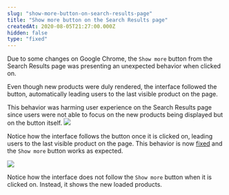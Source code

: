 ```yaml
---
slug: "show-more-button-on-search-results-page"
title: "Show more button on the Search Results page"
createdAt: 2020-08-05T21:27:00.000Z
hidden: false
type: "fixed"
---
```


Due to some changes on Google Chrome, the `Show more` button from the Search Results page was presenting an unexpected behavior when clicked on.

Even though new products were duly rendered, the interface followed the button, automatically leading users to the last visible product on the page.

This behavior was harming user experience on the Search Results page since users were not able to focus on the new products being displayed but on the button itself.
![](https://cdn.jsdelivr.net/gh/vtexdocs/dev-portal-content@readme-docs/docs/release-notes/97c4c7e-rn-show-more-button-BEFORE_14.gif)

Notice how the interface follows the button once it is clicked on, leading users to the last visible product on the page.
This behavior is now [fixed](https://github.com/vtex-apps/search-result/pull/402) and the `Show more` button works as expected.

![](https://cdn.jsdelivr.net/gh/vtexdocs/dev-portal-content@readme-docs/docs/release-notes/72ab89e-rn-show-more-button-AFTER_19.gif)

Notice how the interface does not follow the `Show more` button when it is clicked on. Instead, it shows the new  loaded products.
